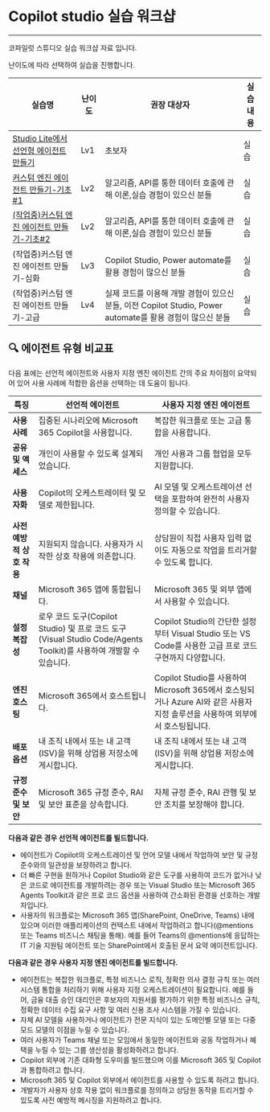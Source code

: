# Copilot studio 실습 워크샵
----
코파일럿 스튜디오 실습 워크샵 자료 입니다.

난이도에 따라 선택하여 실습을 진행합니다.

| **실습명** | **난이도** | **권장 대상자** | **실습 내용** |
|---|---|---|---|
|[Studio Lite에서 선언형 에이전트 만들기](https://github.com/chichoi1991/Copilot_Agent/tree/main/%EC%BD%94%ED%8C%8C%EC%9D%BC%EB%9F%BF%20%EC%8A%A4%ED%8A%9C%EB%94%94%EC%98%A4%20%EC%9B%8C%ED%81%AC%EC%83%B5/%EC%BD%94%ED%8C%8C%EC%9D%BC%EB%9F%BF%20%EC%8A%A4%ED%8A%9C%EB%94%94%EC%98%A4%20Lite)| Lv1 | 초보자 | 실습 |
|[커스텀 엔진 에이전트 만들기-기초#1](https://github.com/chichoi1991/Copilot_Agent/tree/main/%EC%BD%94%ED%8C%8C%EC%9D%BC%EB%9F%BF%20%EC%8A%A4%ED%8A%9C%EB%94%94%EC%98%A4%20%EC%9B%8C%ED%81%AC%EC%83%B5/%EC%BB%A4%EC%8A%A4%ED%85%80%20%EC%97%90%EC%9D%B4%EC%A0%84%ED%8A%B8%20%EB%A7%8C%EB%93%A4%EA%B8%B0-%EA%B8%B0%EC%B4%88%231)| Lv2 |알고리즘, API를 통한 데이터 호출에 관해 이론,실습 경험이 있으신 분들  | 실습 |
|[(작업중)커스텀 엔진 에이전트 만들기-기초#2](https://github.com/chichoi1991/Copilot_Agent/tree/main/%EC%BD%94%ED%8C%8C%EC%9D%BC%EB%9F%BF%20%EC%8A%A4%ED%8A%9C%EB%94%94%EC%98%A4%20%EC%9B%8C%ED%81%AC%EC%83%B5/%EC%BB%A4%EC%8A%A4%ED%85%80%20%EC%97%90%EC%9D%B4%EC%A0%84%ED%8A%B8%20%EB%A7%8C%EB%93%A4%EA%B8%B0-%EA%B8%B0%EC%B4%88%232)| Lv2 |알고리즘, API를 통한 데이터 호출에 관해 이론,실습 경험이 있으신 분들  | 실습 |
|(작업중)커스텀 엔진 에이전트 만들기-심화| Lv3 |  Copilot Studio, Power automate를 활용 경험이 많으신 분들 | 실습 |
|(작업중)커스텀 엔진 에이전트 만들기-고급| Lv4 | 실제 코드를 이용해 개발 경험이 있으신 분들, 이전 Copilot Studio, Power automate를 활용 경험이 많으신 분들 | 실습 |

## 🔍 에이전트 유형 비교표

다음 표에는 선언적 에이전트와 사용자 지정 엔진 에이전트 간의 주요 차이점이 요약되어 있어 사용 사례에 적합한 옵션을 선택하는 데 도움이 됩니다.

| **특징** | **선언적 에이전트** | **사용자 지정 엔진 에이전트** |
|----------|----------------------|--------------------------------|
| **사용 사례** | 집중된 시나리오에 Microsoft 365 Copilot을 사용합니다. | 복잡한 워크플로 또는 고급 통합을 사용합니다. |
| **공유 및 액세스** | 개인이 사용할 수 있도록 설계되었습니다. | 개인 사용과 그룹 협업을 모두 지원합니다. |
| **사용자화** | Copilot의 오케스트레이터 및 모델로 제한됩니다. | AI 모델 및 오케스트레이션 선택을 포함하여 완전히 사용자 정의할 수 있습니다. |
| **사전 예방적 상호 작용** | 지원되지 않습니다. 사용자가 시작한 상호 작용에 의존합니다. | 상담원이 직접 사용자 입력 없이도 자동으로 작업을 트리거할 수 있도록 합니다. |
| **채널** | Microsoft 365 앱에 통합됩니다. | Microsoft 365 및 외부 앱에서 사용할 수 있습니다. |
| **설정 복잡성** | 로우 코드 도구(Copilot Studio) 및 프로 코드 도구(Visual Studio Code/Agents Toolkit)를 사용하여 개발할 수 있습니다. | Copilot Studio의 간단한 설정부터 Visual Studio 또는 VS Code를 사용한 고급 프로 코드 구현까지 다양합니다. |
| **엔진 호스팅** | Microsoft 365에서 호스트됩니다. | Copilot Studio를 사용하여 Microsoft 365에서 호스팅되거나 Azure AI와 같은 사용자 지정 솔루션을 사용하여 외부에서 호스팅됩니다. |
| **배포 옵션** | 내 조직 내에서 또는 내 고객(ISV)을 위해 상업용 저장소에 게시합니다. | 내 조직 내에서 또는 내 고객(ISV)을 위해 상업용 저장소에 게시합니다. |
| **규정 준수 및 보안** | Microsoft 365 규정 준수, RAI 및 보안 표준을 상속합니다. | 자체 규정 준수, RAI 관행 및 보안 조치를 보장해야 합니다. |

**다음과 같은 경우 선언적 에이전트를 빌드합니다.**

- 에이전트가 Copilot의 오케스트레이션 및 언어 모델 내에서 작업하여 보안 및 규정 준수와의 일관성을 보장하려고 합니다.
- 더 빠른 구현을 원하거나 Copilot Studio와 같은 도구를 사용하여 코드가 없거나 낮은 코드로 에이전트를 개발하려는 경우 또는 Visual Studio 또는 Microsoft 365 Agents Toolkit과 같은 프로 코드 옵션을 사용하여 간소화된 환경을 선호하는 개발자입니다.
- 사용자의 워크플로는 Microsoft 365 앱(SharePoint, OneDrive, Teams) 내에 있으며 이러한 애플리케이션의 컨텍스트 내에서 작업하려고 합니다(@mentions 또는 Teams 비즈니스 채팅을 통해). 예를 들어 Teams의 @mentions에 응답하는 IT 기술 지원팀 에이전트 또는 SharePoint에서 호출된 문서 요약 에이전트입니다.


**다음과 같은 경우 사용자 지정 엔진 에이전트를 빌드합니다.**

- 에이전트는 복잡한 워크플로, 특정 비즈니스 로직, 정확한 의사 결정 규칙 또는 여러 시스템 통합을 처리하기 위해 사용자 지정 오케스트레이션이 필요합니다. 예를 들어, 금융 대출 승인 대리인은 후보자의 지원서를 평가하기 위한 특정 비즈니스 규칙, 정확한 데이터 수집 요구 사항 및 여러 신용 조사 시스템을 가질 수 있습니다.
- 자체 AI 모델을 사용하거나 에이전트가 전문 지식이 있는 도메인별 모델 또는 다중 모드 모델의 이점을 누릴 수 있습니다.
- 여러 사용자가 Teams 채널 또는 모임에서 동일한 에이전트와 공동 작업하거나 혜택을 누릴 수 있는 그룹 생산성을 활성화하려고 합니다.
- Copilot 외부에 기존 대화형 도우미를 빌드했으며 이를 Microsoft 365 및 Copilot과 통합하려고 합니다.
- Microsoft 365 및 Copilot 외부에서 에이전트를 사용할 수 있도록 하려고 합니다.
- 개발자가 사용자 상호 작용 없이 워크플로를 정의하고 상담원 동작을 트리거할 수 있도록 사전 예방적 메시징을 지원하려고 합니다.
